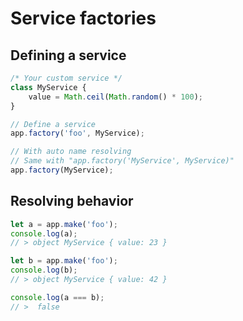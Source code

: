 # Service factories

## Defining a service

```js
/* Your custom service */
class MyService {
    value = Math.ceil(Math.random() * 100);
}

// Define a service
app.factory('foo', MyService);

// With auto name resolving
// Same with "app.factory('MyService', MyService)"
app.factory(MyService);
```

## Resolving behavior

```js
let a = app.make('foo');
console.log(a);
// > object MyService { value: 23 }

let b = app.make('foo');
console.log(b);
// > object MyService { value: 42 }

console.log(a === b); 
// >  false
```
